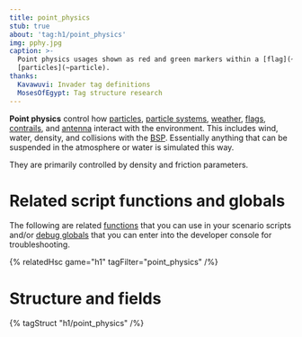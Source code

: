 ```yaml
---
title: point_physics
stub: true
about: 'tag:h1/point_physics'
img: pphy.jpg
caption: >-
  Point physics usages shown as red and green markers within a [flag](~) and
  [particles](~particle).
thanks:
  Kavawuvi: Invader tag definitions
  MosesOfEgypt: Tag structure research
---
```

**Point physics** control how [particles](~particle), [particle systems](~particle_system), [weather](~weather_particle_system), [flags](~flag), [contrails](~contrail), and [antenna](~) interact with the environment. This includes wind, water, density, and collisions with the [BSP](~scenario_structure_bsp). Essentially anything that can be suspended in the atmosphere or water is simulated this way.

They are primarily controlled by density and friction parameters.

# Related script functions and globals
The following are related [functions](~scripting#functions) that you can use in your scenario scripts and/or [debug globals](~scripting#external-globals) that you can enter into the developer console for troubleshooting.

{% relatedHsc game="h1" tagFilter="point_physics" /%}
# Structure and fields

{% tagStruct "h1/point_physics" /%}
